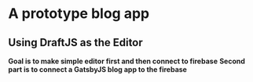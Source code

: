 # A prototype blog app
## Using DraftJS as the Editor

**Goal is to make simple editor first and then connect to firebase**
**Second part is to connect a GatsbyJS blog app to the firebase**
